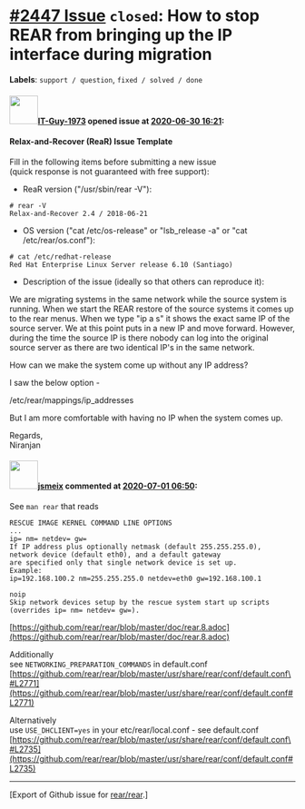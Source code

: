 [\#2447 Issue](https://github.com/rear/rear/issues/2447) `closed`: How to stop REAR from bringing up the IP interface during migration
======================================================================================================================================

**Labels**: `support / question`, `fixed / solved / done`

#### <img src="https://avatars.githubusercontent.com/u/63385995?v=4" width="50">[IT-Guy-1973](https://github.com/IT-Guy-1973) opened issue at [2020-06-30 16:21](https://github.com/rear/rear/issues/2447):

#### Relax-and-Recover (ReaR) Issue Template

Fill in the following items before submitting a new issue  
(quick response is not guaranteed with free support):

-   ReaR version ("/usr/sbin/rear -V"):

<!-- -->

    # rear -V
    Relax-and-Recover 2.4 / 2018-06-21

-   OS version ("cat /etc/os-release" or "lsb\_release -a" or "cat
    /etc/rear/os.conf"):

<!-- -->

    # cat /etc/redhat-release
    Red Hat Enterprise Linux Server release 6.10 (Santiago)

-   Description of the issue (ideally so that others can reproduce it):

We are migrating systems in the same network while the source system is
running. When we start the REAR restore of the source systems it comes
up to the rear menus. When we type "ip a s" it shows the exact same IP
of the source server. We at this point puts in a new IP and move
forward. However, during the time the source IP is there nobody can log
into the original source server as there are two identical IP's in the
same network.

How can we make the system come up without any IP address?

I saw the below option -

/etc/rear/mappings/ip\_addresses

But I am more comfortable with having no IP when the system comes up.

Regards,  
Niranjan

#### <img src="https://avatars.githubusercontent.com/u/1788608?u=925fc54e2ce01551392622446ece427f51e2f0ce&v=4" width="50">[jsmeix](https://github.com/jsmeix) commented at [2020-07-01 06:50](https://github.com/rear/rear/issues/2447#issuecomment-652228157):

See `man rear` that reads

    RESCUE IMAGE KERNEL COMMAND LINE OPTIONS
    ...
    ip= nm= netdev= gw=
    If IP address plus optionally netmask (default 255.255.255.0),
    network device (default eth0), and a default gateway
    are specified only that single network device is set up.
    Example:
    ip=192.168.100.2 nm=255.255.255.0 netdev=eth0 gw=192.168.100.1

    noip
    Skip network devices setup by the rescue system start up scripts
    (overrides ip= nm= netdev= gw=).

[https://github.com/rear/rear/blob/master/doc/rear.8.adoc](https://github.com/rear/rear/blob/master/doc/rear.8.adoc)

Additionally  
see `NETWORKING_PREPARATION_COMMANDS` in default.conf  
[https://github.com/rear/rear/blob/master/usr/share/rear/conf/default.conf\#L2771](https://github.com/rear/rear/blob/master/usr/share/rear/conf/default.conf#L2771)

Alternatively  
use `USE_DHCLIENT=yes` in your etc/rear/local.conf - see default.conf  
[https://github.com/rear/rear/blob/master/usr/share/rear/conf/default.conf\#L2735](https://github.com/rear/rear/blob/master/usr/share/rear/conf/default.conf#L2735)

------------------------------------------------------------------------

\[Export of Github issue for
[rear/rear](https://github.com/rear/rear).\]
